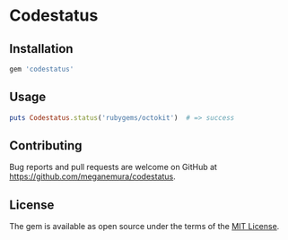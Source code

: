 # Codestatus

## Installation

```ruby
gem 'codestatus'
```

## Usage

```ruby
puts Codestatus.status('rubygems/octokit')  # => success
```

## Contributing

Bug reports and pull requests are welcome on GitHub at https://github.com/meganemura/codestatus.

## License

The gem is available as open source under the terms of the [MIT License](https://opensource.org/licenses/MIT).

